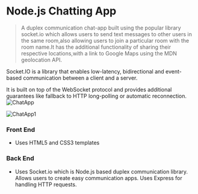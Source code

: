 # Node.js Chatting App
> A duplex communication chat-app built using the popular library socket.io which allows users to send text messages to other users in the same room,also allowing users to join a particular room with the room name.It has the additional functionality of sharing their respective locations,with a link to Google Maps using the MDN geolocation API. 

Socket.IO is a library that enables low-latency, bidirectional and event-based communication between a client and a server.

It is built on top of the WebSocket protocol and provides additional guarantees like fallback to HTTP long-polling or automatic reconnection.
![ChatApp](https://user-images.githubusercontent.com/54039704/182896733-ac790158-3a86-4ca0-9eee-566b2c62a89f.jpg)

![ChatApp1](https://user-images.githubusercontent.com/54039704/182896761-8f182191-614b-45c3-a182-60ca215b2762.jpg)


### Front End
* Uses HTML5 and CSS3 templates

### Back End
* Uses Socket.io which is Node.js based duplex communication library. Allows users to create easy communication apps. Uses Express for handling HTTP requests. 


